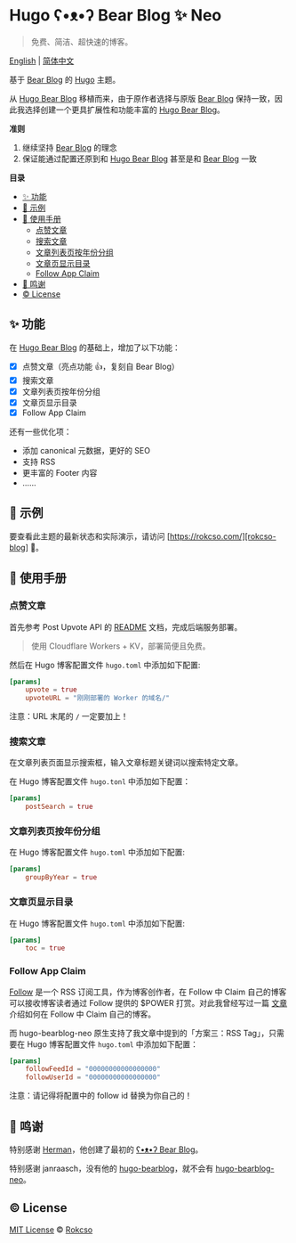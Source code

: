 # Hugo ʕ•ᴥ•ʔ Bear Blog ✨ Neo

> 免费、简洁、超快速的博客。

[English](../README.md) | [简体中文](./README_zh.md)

基于 [Bear Blog](https://bearblog.dev/) 的 [Hugo](https://gohugo.io/) 主题。

从 [Hugo Bear Blog][hugo-bearblog] 移植而来，由于原作者选择与原版 [Bear Blog](https://bearblog.dev) 保持一致，因此我选择创建一个更具扩展性和功能丰富的 [Hugo Bear Blog][hugo-bearblog]。

**准则**

1. 继续坚持 [Bear Blog](https://bearblog.dev) 的理念
2. 保证能通过配置还原到和 [Hugo Bear Blog][hugo-bearblog] 甚至是和 [Bear Blog](https://bearblog.dev) 一致

**目录**

- [✨ 功能](#-功能)
- [🐻 示例](#-示例)
- [📑 使用手册](#-使用手册)
    - [点赞文章](#点赞文章)
    - [搜索文章](#搜索文章)
    - [文章列表页按年份分组](#文章列表页按年份分组)
    - [文章页显示目录](#文章页显示目录)
    - [Follow App Claim](#follow-app-claim)
- [🎁 鸣谢](#-鸣谢)
- [©️ License](#️-license)

## ✨ 功能

在 [Hugo Bear Blog][hugo-bearblog] 的基础上，增加了以下功能：

- [x] 点赞文章（亮点功能 👍，复刻自 Bear Blog）
- [x] 搜索文章
- [x] 文章列表页按年份分组
- [x] 文章页显示目录
- [x] Follow App Claim

还有一些优化项：

- 添加 canonical 元数据，更好的 SEO
- 支持 RSS
- 更丰富的 Footer 内容
- ……

## 🐻 示例

要查看此主题的最新状态和实际演示，请访问 [https://rokcso.com/][rokcso-blog] 🎯。

## 📑 使用手册

### 点赞文章

首先参考 Post Upvote API 的 [README](https://github.com/rokcso/post-upvote-api) 文档，完成后端服务部署。

> 使用 Cloudflare Workers + KV，部署简便且免费。

然后在 Hugo 博客配置文件 `hugo.toml` 中添加如下配置:

```toml
[params]
    upvote = true
    upvoteURL = "刚刚部署的 Worker 的域名/" 
```

注意：URL 末尾的 `/` 一定要加上！

### 搜索文章

在文章列表页面显示搜索框，输入文章标题关键词以搜索特定文章。

在 Hugo 博客配置文件 `hugo.tonl` 中添加如下配置：

```toml
[params]
    postSearch = true
```

### 文章列表页按年份分组

在 Hugo 博客配置文件 `hugo.toml` 中添加如下配置:

```toml
[params]
    groupByYear = true
```

### 文章页显示目录

在 Hugo 博客配置文件 `hugo.toml` 中添加如下配置:

```toml
[params]
    toc = true
```

### Follow App Claim

[Follow](https://follow.is/) 是一个 RSS 订阅工具，作为博客创作者，在 Follow 中 Claim 自己的博客可以接收博客读者通过 Follow 提供的 $POWER 打赏。对此我曾经写过一篇 [文章](https://rokcso.com/p/follow-claim-feed/) 介绍如何在 Follow 中 Claim 自己的博客。

而 hugo-bearblog-neo 原生支持了我文章中提到的「方案三：RSS Tag」，只需要在 Hugo 博客配置文件 `hugo.toml` 中添加如下配置：

```toml
[params]
    followFeedId = "00000000000000000"
    followUserId = "00000000000000000"
```

注意：请记得将配置中的 follow id 替换为你自己的！

## 🎁 鸣谢

特别感谢 [Herman](https://herman.bearblog.dev)，他创建了最初的 [ʕ•ᴥ•ʔ Bear Blog](https://bearblog.dev/)。

特别感谢 janraasch，没有他的 [hugo-bearblog][hugo-bearblog]，就不会有 [hugo-bearblog-neo][hugo-bearblog-neo]。

## ©️ License

[MIT License](http://en.wikipedia.org/wiki/MIT_License) © [Rokcso][rokcso-blog]

[hugo-bearblog]: https://github.com/janraasch/hugo-bearblog
[hugo-bearblog-neo]: https://github.com/rokcso/hugo-bearblog-neo
[rokcso-blog]: https://rokcso.com/